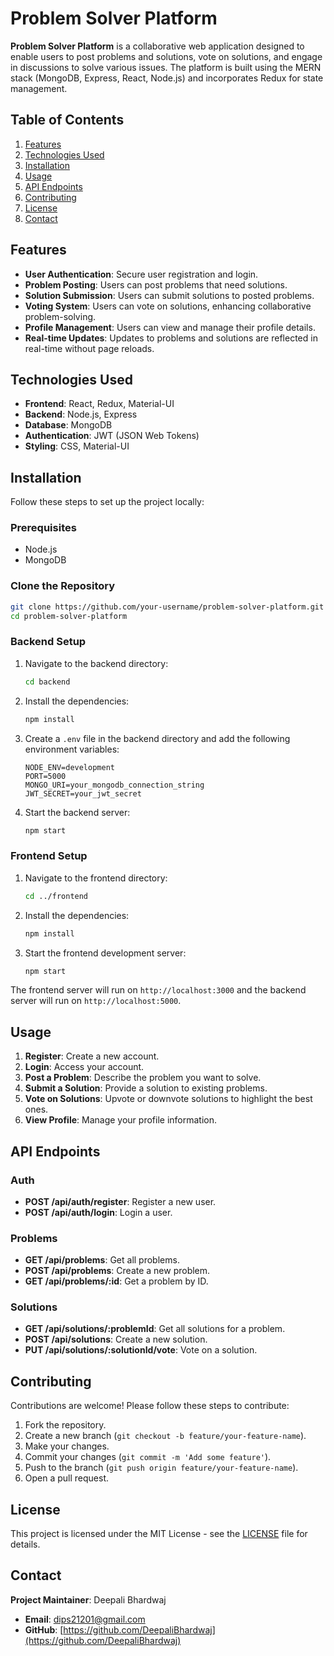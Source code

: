 # Problem Solver Platform

**Problem Solver Platform** is a collaborative web application designed to enable users to post problems and solutions, vote on solutions, and engage in discussions to solve various issues. The platform is built using the MERN stack (MongoDB, Express, React, Node.js) and incorporates Redux for state management.

## Table of Contents

1. [Features](#features)
2. [Technologies Used](#technologies-used)
3. [Installation](#installation)
4. [Usage](#usage)
5. [API Endpoints](#api-endpoints)
6. [Contributing](#contributing)
7. [License](#license)
8. [Contact](#contact)

## Features

- **User Authentication**: Secure user registration and login.
- **Problem Posting**: Users can post problems that need solutions.
- **Solution Submission**: Users can submit solutions to posted problems.
- **Voting System**: Users can vote on solutions, enhancing collaborative problem-solving.
- **Profile Management**: Users can view and manage their profile details.
- **Real-time Updates**: Updates to problems and solutions are reflected in real-time without page reloads.

## Technologies Used

- **Frontend**: React, Redux, Material-UI
- **Backend**: Node.js, Express
- **Database**: MongoDB
- **Authentication**: JWT (JSON Web Tokens)
- **Styling**: CSS, Material-UI

## Installation

Follow these steps to set up the project locally:

### Prerequisites

- Node.js
- MongoDB

### Clone the Repository

```bash
git clone https://github.com/your-username/problem-solver-platform.git
cd problem-solver-platform
```

### Backend Setup

1. Navigate to the backend directory:
    ```bash
    cd backend
    ```

2. Install the dependencies:
    ```bash
    npm install
    ```

3. Create a `.env` file in the backend directory and add the following environment variables:
    ```
    NODE_ENV=development
    PORT=5000
    MONGO_URI=your_mongodb_connection_string
    JWT_SECRET=your_jwt_secret
    ```

4. Start the backend server:
    ```bash
    npm start
    ```

### Frontend Setup

1. Navigate to the frontend directory:
    ```bash
    cd ../frontend
    ```

2. Install the dependencies:
    ```bash
    npm install
    ```

3. Start the frontend development server:
    ```bash
    npm start
    ```

The frontend server will run on `http://localhost:3000` and the backend server will run on `http://localhost:5000`.

## Usage

1. **Register**: Create a new account.
2. **Login**: Access your account.
3. **Post a Problem**: Describe the problem you want to solve.
4. **Submit a Solution**: Provide a solution to existing problems.
5. **Vote on Solutions**: Upvote or downvote solutions to highlight the best ones.
6. **View Profile**: Manage your profile information.

## API Endpoints

### Auth

- **POST /api/auth/register**: Register a new user.
- **POST /api/auth/login**: Login a user.

### Problems

- **GET /api/problems**: Get all problems.
- **POST /api/problems**: Create a new problem.
- **GET /api/problems/:id**: Get a problem by ID.

### Solutions

- **GET /api/solutions/:problemId**: Get all solutions for a problem.
- **POST /api/solutions**: Create a new solution.
- **PUT /api/solutions/:solutionId/vote**: Vote on a solution.


## Contributing

Contributions are welcome! Please follow these steps to contribute:

1. Fork the repository.
2. Create a new branch (`git checkout -b feature/your-feature-name`).
3. Make your changes.
4. Commit your changes (`git commit -m 'Add some feature'`).
5. Push to the branch (`git push origin feature/your-feature-name`).
6. Open a pull request.

## License

This project is licensed under the MIT License - see the [LICENSE](LICENSE) file for details.

## Contact

**Project Maintainer**: Deepali Bhardwaj

- **Email**: [dips21201@gmail.com](mailto:dips21201@gmail.com)
- **GitHub**: [https://github.com/DeepaliBhardwaj](https://github.com/DeepaliBhardwaj)
